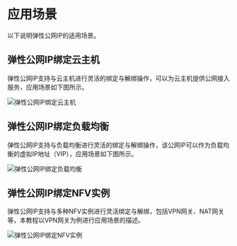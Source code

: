 # 应用场景

以下说明弹性公网IP的适用场景。

## 弹性公网IP绑定云主机
弹性公网IP支持与云主机进行灵活的绑定与解绑操作，可以为云主机提供公网接入服务，应用场景如下图所示。

![弹性公网IP绑定云主机](https://github.com/jdcloudcom/cn/blob/master/image/Networking/Elastic-IP/eip-001.png)


## 弹性公网IP绑定负载均衡
弹性公网IP支持与负载均衡进行灵活的绑定与解绑操作，该公网IP可以作为负载均衡的虚拟IP地址（VIP），应用场景如下图所示。

![弹性公网IP绑定负载均衡](https://github.com/jdcloudcom/cn/blob/master/image/Networking/Elastic-IP/eip-002.png)

## 弹性公网IP绑定NFV实例
弹性公网IP支持与多种NFV实例进行灵活绑定与解绑，包括VPN网关、NAT网关等，本教程以VPN网关为例进行应用场景的描述。

![弹性公网IP绑定NFV实例](https://github.com/jdcloudcom/cn/blob/master/image/Networking/Elastic-IP/eip-003.png)


